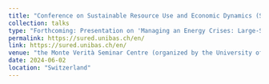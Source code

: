 ```yaml
---
title: "Conference on Sustainable Resource Use and Economic Dynamics (SURED) 2024"
collection: talks
type: "Forthcoming: Presentation on 'Managing an Energy Crises: Large-Scale Evidence of Residential Natural Gas Savings Through Financial Rewards'"
permalink: https://sured.unibas.ch/en/
link: https://sured.unibas.ch/en/
venue: "the Monte Verità Seminar Centre (organized by the University of Basel) in Locarno-Ascona"
date: 2024-06-02
location: "Switzerland"
---
```


